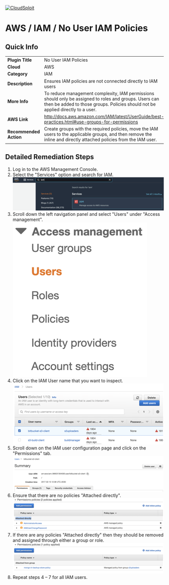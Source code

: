 [![CloudSploit](https://cloudsploit.com/img/logo-new-big-text-100.png "CloudSploit")](https://cloudsploit.com)

# AWS / IAM / No User IAM Policies

## Quick Info

| | |
|-|-|
| **Plugin Title** | No User IAM Policies |
| **Cloud** | AWS |
| **Category** | IAM |
| **Description** | Ensures IAM policies are not connected directly to IAM users |
| **More Info** | To reduce management complexity, IAM permissions should only be assigned to roles and groups. Users can then be added to those groups. Policies should not be applied directly to a user. |
| **AWS Link** | http://docs.aws.amazon.com/IAM/latest/UserGuide/best-practices.html#use-groups-for-permissions |
| **Recommended Action** | Create groups with the required policies, move the IAM users to the applicable groups, and then remove the inline and directly attached policies from the IAM user. |

## Detailed Remediation Steps
1. Log in to the AWS Management Console.
2. Select the "Services" option and search for IAM. </br><img src="/resources/aws/iam/no-user-iam-policies/step2.png"/>
3. Scroll down the left navigation panel and select "Users" under "Access management".</br><img src="/resources/aws/iam/no-user-iam-policies/step3.png"/>
4. Click on the IAM User name that you want to inspect.</br><img src="/resources/aws/iam/no-user-iam-policies/step4.png"/>
5. Scroll down on the IAM user configuration page and click on the "Permissions" tab.</br><img src="/resources/aws/iam/no-user-iam-policies/step5.png"/>
6. Ensure that there are no policies "Attached directly". </br><img src="/resources/aws/iam/no-user-iam-policies/step6.png"/>
7. If there are any policies "Attached directly" then they should be removed and assigned through either a group or role.</br><img src="/resources/aws/iam/no-user-iam-policies/step7.png"/>
8. Repeat steps 4 – 7 for all IAM users.
